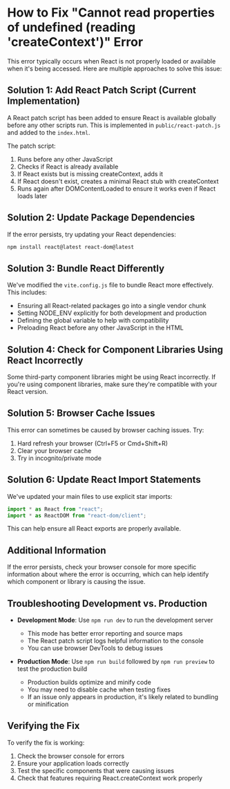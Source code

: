 # How to Fix "Cannot read properties of undefined (reading 'createContext')" Error

This error typically occurs when React is not properly loaded or available when it's being accessed. Here are multiple approaches to solve this issue:

## Solution 1: Add React Patch Script (Current Implementation)

A React patch script has been added to ensure React is available globally before any other scripts run. This is implemented in `public/react-patch.js` and added to the `index.html`.

The patch script:

1. Runs before any other JavaScript
2. Checks if React is already available
3. If React exists but is missing createContext, adds it
4. If React doesn't exist, creates a minimal React stub with createContext
5. Runs again after DOMContentLoaded to ensure it works even if React loads later

## Solution 2: Update Package Dependencies

If the error persists, try updating your React dependencies:

```bash
npm install react@latest react-dom@latest
```

## Solution 3: Bundle React Differently

We've modified the `vite.config.js` file to bundle React more effectively. This includes:

- Ensuring all React-related packages go into a single vendor chunk
- Setting NODE_ENV explicitly for both development and production
- Defining the global variable to help with compatibility
- Preloading React before any other JavaScript in the HTML

## Solution 4: Check for Component Libraries Using React Incorrectly

Some third-party component libraries might be using React incorrectly. If you're using component libraries, make sure they're compatible with your React version.

## Solution 5: Browser Cache Issues

This error can sometimes be caused by browser caching issues. Try:

1. Hard refresh your browser (Ctrl+F5 or Cmd+Shift+R)
2. Clear your browser cache
3. Try in incognito/private mode

## Solution 6: Update React Import Statements

We've updated your main files to use explicit star imports:

```jsx
import * as React from "react";
import * as ReactDOM from "react-dom/client";
```

This can help ensure all React exports are properly available.

## Additional Information

If the error persists, check your browser console for more specific information about where the error is occurring, which can help identify which component or library is causing the issue.

## Troubleshooting Development vs. Production

- **Development Mode**: Use `npm run dev` to run the development server

  - This mode has better error reporting and source maps
  - The React patch script logs helpful information to the console
  - You can use browser DevTools to debug issues

- **Production Mode**: Use `npm run build` followed by `npm run preview` to test the production build
  - Production builds optimize and minify code
  - You may need to disable cache when testing fixes
  - If an issue only appears in production, it's likely related to bundling or minification

## Verifying the Fix

To verify the fix is working:

1. Check the browser console for errors
2. Ensure your application loads correctly
3. Test the specific components that were causing issues
4. Check that features requiring React.createContext work properly
